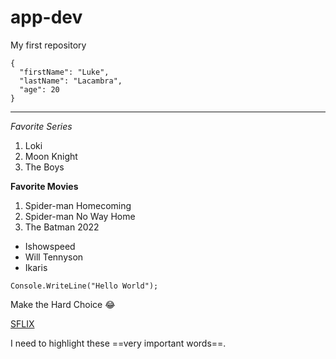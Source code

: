 # app-dev
My first repository
```
{
  "firstName": "Luke",
  "lastName": "Lacambra",
  "age": 20
}
```

---

*Favorite Series*
1. Loki
2. Moon Knight
3. The Boys

**Favorite Movies**
1. Spider-man Homecoming
2. Spider-man No Way Home
3. The Batman 2022

- Ishowspeed
- Will Tennyson
- Ikaris

`Console.WriteLine("Hello World");`

Make the Hard Choice :joy:

[SFLIX](https://sflix.to)


I need to highlight these ==very important words==.
